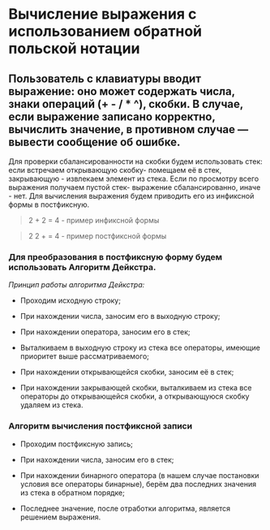 # Вычисление выражения с использованием обратной польской нотации
## Пользователь с клавиатуры вводит выражение: оно может содержать числа, знаки операций (+ - / * ^), скобки. В случае, если выражение записано корректно, вычислить значение, в противном случае — вывести сообщение об ошибке.
Для проверки сбалансированности на скобки будем использовать стек: если встречаем открывающую скобку- помещаем её в стек, закрывающую - извлекаем элемент из стека. Если по просмотру всего выражения получаем пустой стек- выражение сбалансированно, иначе - нет.
Для вычисления выражения будем приводить его из инфиксной формы в постфиксную.
> 2 + 2 = 4 - пример инфиксной формы

> 2 2 + = 4 - пример постфиксной формы

### Для преобразования в постфиксную форму будем использовать Алгоритм Дейкстра.

_Принцип работы алгоритма Дейкстра:_

* Проходим исходную строку;

* При нахождении числа, заносим его в выходную строку;

* При нахождении оператора, заносим его в стек;

* Выталкиваем в выходную строку из стека все операторы, имеющие приоритет выше рассматриваемого;

* При нахождении открывающейся скобки, заносим её в стек;

* При нахождении закрывающей скобки, выталкиваем из стека все операторы до открывающейся скобки, а открывающуюся скобку удаляем из стека.

### Алгоритм вычисления постфиксной записи

* Проходим постфиксную запись;

* При нахождении числа, заносим его в стек;

* При нахождении бинарного оператора (в нашем случае постановки условия все операторы бинарные), берём два последних значения из стека в обратном порядке;

* Последнее значение, после отработки алгоритма, является решением выражения.
